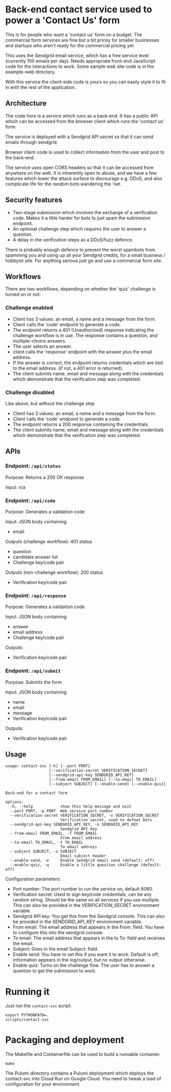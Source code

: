 
# Back-end contact service used to power a 'Contact Us' form

This is for people who want a 'contact us' form on a budget.  The commercial
form services are fine but a bit pricey for smaller businesses and startups who
aren't ready for the commercial pricing yet.

This uses the Sendgrid email service, which has a free service level (currently
100 emails per day).  Needs appropriate front-end JavaScript code for the
interactions to work.  Some sample web site code is in the example-web directory.

With this service the client-side code is yours so you can easily style it
to fit in with the rest of the application.

## Architecture

The code here is a service which runs as a back-end.  It has a public API which
can be accessed from the browser client which runs the 'contact us' form.

The service is deployed with a Sendgrid API secret so that it can send emails
through sendgrid.

Browser client code is used to collect information from the user and post to the
back-end.

The service uses open CORS headers so that it can be accessed from anywhere on the
web.  It is inherently open to abuse, and we have a few features which
lower the attack surface to discourage e.g. DDoS, and also complicate life for
the random bots wandering the 'net.

## Security features

- Two-stage submission which involves the exchange of a verification code.
  Makes it a little harder for bots to just spam the submission endpoint.
- An optional challenge step which requires the user to answer a question.
- A delay in the verification steps as a DDoS/fuzz defence.

There is probably enough defence to prevent the worst spambots from spamming you
and using up all your Sendgrid credits, for a small business / hobbyist site.
For anything serious just go and use a commercial form site.

## Workflows

There are two workflows, depending on whether the 'quiz' challenge is turned
on or not:

### Challenge enabled

- Client has 3 values: an email, a name and a message from the form.
- Client calls the 'code' endpoint to generate a code.
- The endpoint returns a 401 (Unauthorized) response indicating the challenge
  workflow is in use.  The response contains a question, and multiple-choice
  answers.
- The user selects an answer.
- client calls the 'response' endpoint with the answer plus the email
  address.
- If the answer is correct, the endpoint returns credentials which are tied
  to the email address.  (if not, a 401 error is returned).
- The client submits name, email and message along with the credentials which
  demonstrate that the verification step was completed.

### Challenge disabled

Like above, but without the challenge step

- Client has 3 values: an email, a name and a message from the form.
- Client calls the 'code' endpoint to generate a code.
- The endpoint returns a 200 response containing the credentials.
- The client submits name, email and message along with the credentials which
  demonstrate that the verification step was completed.

## APIs

### Endpoint: `/api/status`

Purpose: Returns a 200 OK response

Input: n/a

### Endpoint: `/api/code`

Purpose: Generates a validation code 

Input: JSON body containing:
- email

Outputs (challenge workflow): 401 status
- question
- candidate answer list
- Challenge key/code pair

Outputs (non-challenge workflow): 200 status
- Verification key/code pair

### Endpoint: `/api/response`

Purpose: Generates a validation code

Input: JSON body containing:
- answer
- email address
- Challenge key/code pair

Outputs:
- Verification key/code pair

### Endpoint: `/api/submit`

Purpose: Submits the form

Input: JSON body containing:
- name
- email
- message
- Verification key/code pair

Outputs:
- Verification key/code pair

## Usage

```
usage: contact-svc [-h] [--port PORT]
                   [--verification-secret VERIFICATION_SECRET]
                   [--sendgrid-api-key SENDGRID_API_KEY]
                   [--from-email FROM_EMAIL] [--to-email TO_EMAIL]
                   [--subject SUBJECT] [--enable-send] [--enable-quiz]

Back-end for a contact form

options:
  -h, --help            show this help message and exit
  --port PORT, -p PORT  Web service port number
  --verification-secret VERIFICATION_SECRET, -v VERIFICATION_SECRET
                        Verification secret, used to defeat bots
  --sendgrid-api-key SENDGRID_API_KEY, -k SENDGRID_API_KEY
                        Sendgrid API key
  --from-email FROM_EMAIL, -f FROM_EMAIL
                        From email address
  --to-email TO_EMAIL, -t TO_EMAIL
                        To email address
  --subject SUBJECT, -s SUBJECT
                        Email subject header
  --enable-send, -e     Enable Sendgrid email send (default: off)
  --enable-quiz, -q     Enable a little question challenge (default: off)
```

Configuration parameters:
- Port number: The port number to run the service on, default 8080.
- Verification secret: Used to sign key/code credentials, can be any random
  string.  Should be the same on all services if you use multiple.
  This can also be provided in the VERIFICATION_SECRET environment variable.  
- Sendgrid API key: You get this from the Sendgrid console.  This can also
  be provided in the SENDGRID_API_KEY environment variable.
- From email: The email address that appears in the From: field.  You have to
  configure this into the sendgrid console.
- To email: The email address that appears in the to To: field and receives
  the email.
- Subject: Goes in the email Subject: field.
- Enable send: You have to set this if you want it to work.  Default is off,
  information appears in the log/output, but no output otherwise.
- Enable quiz: Turns on the challenge flow.  The user has to answer a question
  to get the submission to work.

# Running it

Just run the `contact-svc` script:

```
export PYTHONPATH=.
scripts/contact-svc
```

# Packaging and deployment

The Makefile and Containerfile can be used to build a runnable container.

```
make
```

The Pulumi directory contains a Pulumi deployment which deploys the
contact-svc into Cloud Run on Google Cloud.  You need to tweak a load of
configuration for your environment.

